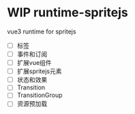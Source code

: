 # **WIP** runtime-spritejs

vue3 runtime for spritejs

- [ ] 标签
- [ ] 事件和订阅
- [ ] 扩展vue组件
- [ ] 扩展spritejs元素
- [ ] 状态和效果
- [ ] Transition
- [ ] TransitionGroup
- [ ] 资源预加载